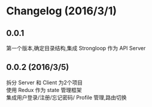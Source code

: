 # Changelog (2016/3/1)
## 0.0.1
第一个版本,确定目录结构,集成 Strongloop 作为 API Server

## 0.0.2 (2016/3/5)
拆分 Server 和 Client 为2个项目   
使用 Redux 作为 state 管理框架  
集成用户登录/注册/忘记密码/ Profile 管理,路由切换  